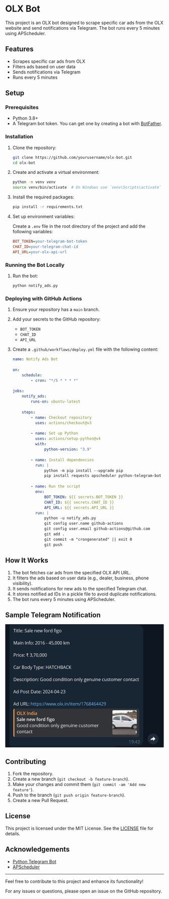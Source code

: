 # OLX Bot

This project is an OLX bot designed to scrape specific car ads from the OLX website and send notifications via Telegram. The bot runs every 5 minutes using APScheduler.

## Features

- Scrapes specific car ads from OLX
- Filters ads based on user data
- Sends notifications via Telegram
- Runs every 5 minutes

## Setup

### Prerequisites

- Python 3.8+
- A Telegram bot token. You can get one by creating a bot with [BotFather](https://core.telegram.org/bots#botfather).

### Installation

1. Clone the repository:

    ```sh
    git clone https://github.com/yourusername/olx-bot.git
    cd olx-bot
    ```

2. Create and activate a virtual environment:

    ```sh
    python -m venv venv
    source venv/bin/activate  # On Windows use `venv\Scripts\activate`
    ```

3. Install the required packages:

    ```sh
    pip install -r requirements.txt
    ```

4. Set up environment variables:

    Create a `.env` file in the root directory of the project and add the following variables:

    ```ini
    BOT_TOKEN=your-telegram-bot-token
    CHAT_ID=your-telegram-chat-id
    API_URL=your-olx-api-url
    ```

### Running the Bot Locally

1. Run the bot:

    ```sh
    python notify_ads.py
    ```

### Deploying with GitHub Actions

1. Ensure your repository has a `main` branch.

2. Add your secrets to the GitHub repository:

    - `BOT_TOKEN`
    - `CHAT_ID`
    - `API_URL`

3. Create a `.github/workflows/deploy.yml` file with the following content:

    ```yaml
    name: Notify Ads Bot

    on:
        schedule:
            - cron: "*/5 * * * *"
            
    jobs:
        notify_ads:
            runs-on: ubuntu-latest

        steps:
            - name: Checkout repository
              uses: actions/checkout@v3

            - name: Set up Python
              uses: actions/setup-python@v4
              with:
                  python-version: "3.9"

            - name: Install dependencies
              run: |
                  python -m pip install --upgrade pip
                  pip install requests apscheduler python-telegram-bot

            - name: Run the script
              env:
                  BOT_TOKEN: ${{ secrets.BOT_TOKEN }}
                  CHAT_ID: ${{ secrets.CHAT_ID }}
                  API_URL: ${{ secrets.API_URL }}
              run: |
                  python -u notify_ads.py
                  git config user.name github-actions
                  git config user.email github-actions@github.com
                  git add .
                  git commit -m "crongenerated" || exit 0
                  git push
    ```

## How It Works

1. The bot fetches car ads from the specified OLX API URL.
2. It filters the ads based on user data (e.g., dealer, business, phone visibility).
3. It sends notifications for new ads to the specified Telegram chat.
4. It stores notified ad IDs in a pickle file to avoid duplicate notifications.
5. The bot runs every 5 minutes using APScheduler.

## Sample Telegram Notification

![Sample](image.png)
   
## Contributing

1. Fork the repository.
2. Create a new branch (`git checkout -b feature-branch`).
3. Make your changes and commit them (`git commit -am 'Add new feature'`).
4. Push to the branch (`git push origin feature-branch`).
5. Create a new Pull Request.

## License

This project is licensed under the MIT License. See the [LICENSE](LICENSE) file for details.

## Acknowledgements

- [Python Telegram Bot](https://github.com/python-telegram-bot/python-telegram-bot)
- [APScheduler](https://apscheduler.readthedocs.io/en/stable/)

---

Feel free to contribute to this project and enhance its functionality!

For any issues or questions, please open an issue on the GitHub repository.

